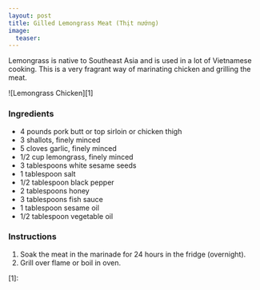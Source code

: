 ```yaml
---
layout: post
title: Gilled Lemongrass Meat (Thịt nướng)
image:
  teaser: 
---
```


Lemongrass is native to Southeast Asia and is used in a lot of Vietnamese cooking. This is a very fragrant way of marinating chicken and grilling the meat.


![Lemongrass Chicken][1]


### Ingredients
- 4 pounds pork butt or top sirloin or chicken thigh
- 3 shallots, finely minced
- 5 cloves garlic, finely minced
- 1/2 cup lemongrass, finely minced
- 3 tablespoons white sesame seeds
- 1 tablespoon salt
- 1/2 tablespoon black pepper
- 2 tablespoons honey
- 3 tablespoons fish sauce
- 1 tablespoon sesame oil
- 1/2 tablespoon vegetable oil

### Instructions
1. Soak the meat in the marinade for 24 hours in the fridge (overnight).
1. Grill over flame or boil in oven.

[1]: 
